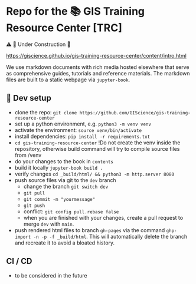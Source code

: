 # Repo for the 📚 GIS Training Resource Center [TRC]

:warning:
:construction: Under Construction :construction: 


https://giscience.github.io/gis-training-resource-center/content/intro.html

We use markdown documents with rich media hosted elsewhere that serve as comprehensive guides, tutorials and reference materials. 
The markdown files are built to a static webpage via `jupyter-book`.

## :tractor: Dev setup

* clone the repo: `git clone https://github.com/GIScience/gis-training-resource-center`
* set up a python environment, e.g. `python3 -m venv venv`
* activate the environment: `source venv/bin/activate`
* install dependencies: `pip install -r requirements.txt`
* `cd gis-training-resource-center` !Do not create the venv inside the repository, otherwise build command will try to compile source files from /venv
* do your changes to the book in `contents`
* build it locally `jupyter-book build .`
* verify changes `cd _build/html/ && python3 -m http.server 8080`
* push source files via git to the `dev` branch
  * change the branch `git switch dev`
  * `git pull`
  * `git commit -m "yourmessage"`
  * `git push`
  * conflict: `git config pull.rebase false`
  * when you are finished with your changes, create a pull request to merge `dev` with `main`. 
* push rendered html files to branch `gh-pages` via the command `ghp-import -n -p -f _build/html`. This will automatically delete the branch and recreate it to avoid a bloated history.




## CI / CD
* to be considered in the future

